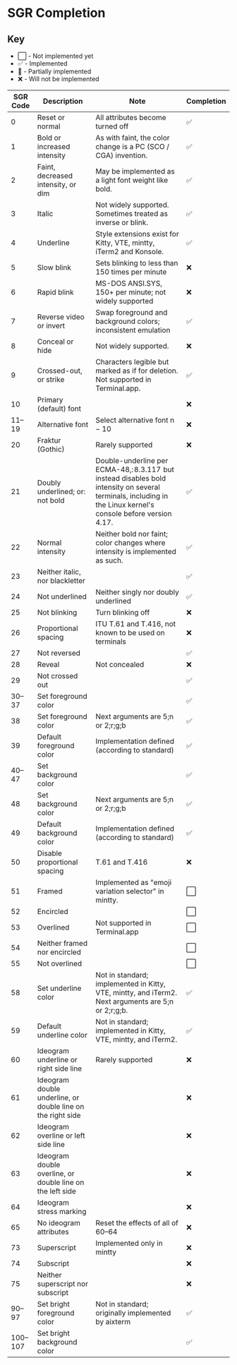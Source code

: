 # SGR Completion

## Key

- ⬜️ - Not implemented yet
- ✅ - Implemented
- 🚧 - Partially implemented
- ❌ - Will not be implemented

| SGR Code | Description                                                 | Note                                                                                                                                                           | Completion |
| -------- | ----------------------------------------------------------- | -------------------------------------------------------------------------------------------------------------------------------------------------------------- | ---------- |
| 0        | Reset or normal                                             | All attributes become turned off                                                                                                                               | ✅         |
| 1        | Bold or increased intensity                                 | As with faint, the color change is a PC (SCO / CGA) invention.                                                                                                 | ✅         |
| 2        | Faint, decreased intensity, or dim                          | May be implemented as a light font weight like bold.                                                                                                           | ✅         |
| 3        | Italic                                                      | Not widely supported. Sometimes treated as inverse or blink.                                                                                                   | ✅         |
| 4        | Underline                                                   | Style extensions exist for Kitty, VTE, mintty, iTerm2 and Konsole.                                                                                             | ✅         |
| 5        | Slow blink                                                  | Sets blinking to less than 150 times per minute                                                                                                                | ❌         |
| 6        | Rapid blink                                                 | MS-DOS ANSI.SYS, 150+ per minute; not widely supported                                                                                                         | ❌         |
| 7        | Reverse video or invert                                     | Swap foreground and background colors; inconsistent emulation                                                                                                  | ✅         |
| 8        | Conceal or hide                                             | Not widely supported.                                                                                                                                          | ❌         |
| 9        | Crossed-out, or strike                                      | Characters legible but marked as if for deletion. Not supported in Terminal.app.                                                                               | ✅         |
| 10       | Primary (default) font                                      |                                                                                                                                                                | ❌         |
| 11–19    | Alternative font                                            | Select alternative font n − 10                                                                                                                                 | ❌         |
| 20       | Fraktur (Gothic)                                            | Rarely supported                                                                                                                                               | ❌         |
| 21       | Doubly underlined; or: not bold                             | Double-underline per ECMA-48,: 8.3.117  but instead disables bold intensity on several terminals, including in the Linux kernel's console before version 4.17. | ✅         |
| 22       | Normal intensity                                            | Neither bold nor faint; color changes where intensity is implemented as such.                                                                                  | ✅         |
| 23       | Neither italic, nor blackletter                             |                                                                                                                                                                | ✅         |
| 24       | Not underlined                                              | Neither singly nor doubly underlined                                                                                                                           | ✅         |
| 25       | Not blinking                                                | Turn blinking off                                                                                                                                              | ❌         |
| 26       | Proportional spacing                                        | ITU T.61 and T.416, not known to be used on terminals                                                                                                          | ❌         |
| 27       | Not reversed                                                |                                                                                                                                                                | ✅         |
| 28       | Reveal                                                      | Not concealed                                                                                                                                                  | ❌         |
| 29       | Not crossed out                                             |                                                                                                                                                                | ✅         |
| 30–37    | Set foreground color                                        |                                                                                                                                                                | ✅         |
| 38       | Set foreground color                                        | Next arguments are 5;n or 2;r;g;b                                                                                                                              | ✅         |
| 39       | Default foreground color                                    | Implementation defined (according to standard)                                                                                                                 | ✅         |
| 40–47    | Set background color                                        |                                                                                                                                                                | ✅         |
| 48       | Set background color                                        | Next arguments are 5;n or 2;r;g;b                                                                                                                              | ✅         |
| 49       | Default background color                                    | Implementation defined (according to standard)                                                                                                                 | ✅         |
| 50       | Disable proportional spacing                                | T.61 and T.416                                                                                                                                                 | ❌         |
| 51       | Framed                                                      | Implemented as "emoji variation selector" in mintty.                                                                                                           | ⬜️        |
| 52       | Encircled                                                   |                                                                                                                                                                | ⬜️        |
| 53       | Overlined                                                   | Not supported in Terminal.app                                                                                                                                  | ⬜         |
| 54       | Neither framed nor encircled                                |                                                                                                                                                                | ⬜️        |
| 55       | Not overlined                                               |                                                                                                                                                                | ⬜️        |
| 58       | Set underline color                                         | Not in standard; implemented in Kitty, VTE, mintty, and iTerm2. Next arguments are 5;n or 2;r;g;b.                                                             | ✅         |
| 59       | Default underline color                                     | Not in standard; implemented in Kitty, VTE, mintty, and iTerm2.                                                                                                | ✅         |
| 60       | Ideogram underline or right side line                       | Rarely supported                                                                                                                                               | ❌         |
| 61       | Ideogram double underline, or double line on the right side |                                                                                                                                                                | ❌         |
| 62       | Ideogram overline or left side line                         |                                                                                                                                                                | ❌         |
| 63       | Ideogram double overline, or double line on the left side   |                                                                                                                                                                | ❌         |
| 64       | Ideogram stress marking                                     |                                                                                                                                                                | ❌         |
| 65       | No ideogram attributes                                      | Reset the effects of all of 60–64                                                                                                                              | ❌         |
| 73       | Superscript                                                 | Implemented only in mintty                                                                                                                                     | ❌         |
| 74       | Subscript                                                   |                                                                                                                                                                | ❌         |
| 75       | Neither superscript nor subscript                           |                                                                                                                                                                | ❌         |
| 90–97    | Set bright foreground color                                 | Not in standard; originally implemented by aixterm                                                                                                             | ✅         |
| 100–107  | Set bright background color                                 |                                                                                                                                                                | ✅         |
